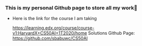 ### This is my personal Github page to store all my work👋

- Here is the link for the course I am taking
  
  https://learning.edx.org/course/course-v1:HarvardX+CS50AI+1T2020/home
  Solutions Github Page: https://github.com/sbabuwc/CS50AI
<!--
**sbabuwc/sbabuwc** is a ✨ _special_ ✨ repository because its `README.md` (this file) appears on your GitHub profile.

Here are some ideas to get you started:

- 🔭 I’m currently working on ...
- 🌱 I’m currently learning ...
- 👯 I’m looking to collaborate on ...
- 🤔 I’m looking for help with ...
- 💬 Ask me about ...
- 📫 How to reach me: ...
- 😄 Pronouns: ...
- ⚡ Fun fact: ...
-->
